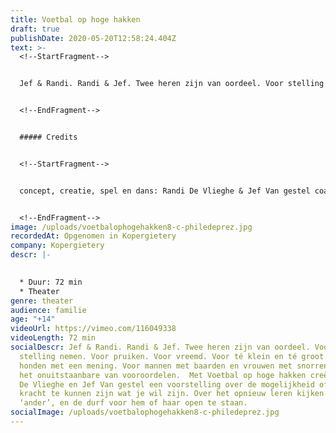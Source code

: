 ```yaml
---
title: Voetbal op hoge hakken
draft: true
publishDate: 2020-05-20T12:58:24.404Z
text: >-
  <!--StartFragment-->


  Jef & Randi. Randi & Jef. Twee heren zijn van oordeel. Voor stelling nemen. Voor pruiken. Voor vreemd. Voor té klein en té groot. Voor honden met een mening. Voor mannen met baarden en vrouwen met snorren. Tegen het onuitstaanbare van vooroordelen. Met Voetbal op hoge hakken creëren Randi De Vlieghe en Jef Van gestel een voorstelling over de mogelijkheid of de kracht te kunnen zijn wat je wil zijn. Over het opnieuw leren kijken naar de ‘ander’, en de durf voor hem of haar open te staan.


  <!--EndFragment-->


  ##### Credits


  <!--StartFragment-->


  concept, creatie, spel en dans: Randi De Vlieghe & Jef Van gestel coaching: Natascha Pire | kostuums: Maartje van Bourgognie | licht: Jeroen Doise | klank: Korneel Moreaux | productie: KOPERGIETERY


  <!--EndFragment-->
image: /uploads/voetbalophogehakken8-c-philedeprez.jpg
recordedAt: Opgenomen in Kopergietery
company: Kopergietery
descr: |-
  

  * Duur: 72 min
  * Theater
genre: theater
audience: familie
age: "+14"
videoUrl: https://vimeo.com/116049338
videoLength: 72 min
socialDescr: Jef & Randi. Randi & Jef. Twee heren zijn van oordeel. Voor
  stelling nemen. Voor pruiken. Voor vreemd. Voor té klein en té groot. Voor
  honden met een mening. Voor mannen met baarden en vrouwen met snorren. Tegen
  het onuitstaanbare van vooroordelen.  Met Voetbal op hoge hakken creëren Randi
  De Vlieghe en Jef Van gestel een voorstelling over de mogelijkheid of de
  kracht te kunnen zijn wat je wil zijn. Over het opnieuw leren kijken naar de
  ‘ander’, en de durf voor hem of haar open te staan.
socialImage: /uploads/voetbalophogehakken8-c-philedeprez.jpg
---
```


